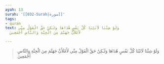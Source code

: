 ```yaml
---
ayah: 13
surah: '[[032-Surah|سورة]]'
tags:
- quran
text: وَلَوْ شِئْنَا لَآتَيْنَا كُلَّ نَفْسٍ هُدَاهَا وَلَـٰكِنْ حَقَّ الْقَوْلُ مِنِّي
  لَأَمْلَأَنَّ جَهَنَّمَ مِنَ الْجِنَّةِ وَالنَّاسِ أَجْمَعِينَ

---
```

> وَلَوْ شِئْنَا لَآتَيْنَا كُلَّ نَفْسٍ هُدَاهَا وَلَـٰكِنْ حَقَّ الْقَوْلُ مِنِّي لَأَمْلَأَنَّ جَهَنَّمَ مِنَ الْجِنَّةِ وَالنَّاسِ أَجْمَعِينَ
